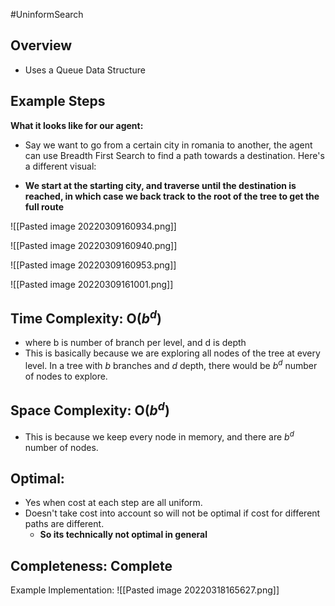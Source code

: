 #UninformSearch
## Overview

- Uses a Queue Data Structure

## Example Steps

**What it looks like for our agent:**
- Say we want to go from a certain city in romania to another, the agent can use Breadth First Search to find a path towards a destination. Here's a different visual:

- **We start at the starting city, and traverse until the destination is reached, in which case we back track to the root of the tree to get the full route**

![[Pasted image 20220309160934.png]]

![[Pasted image 20220309160940.png]]

![[Pasted image 20220309160953.png]]

![[Pasted image 20220309161001.png]]

## Time Complexity: O($b^d$)
- where b is number of branch per level, and d is depth
- This is basically because we are exploring all nodes of the tree at every level. In a tree with *b* branches and *d* depth, there would be $b^d$ number of nodes to explore.

## Space Complexity: O($b^d$)
- This is because we keep every node in memory, and there are $b^d$ number of nodes.

## Optimal:
- Yes when cost at each step are all uniform.
- Doesn't take cost into account so will not be optimal if cost for different paths are different.
	- **So its technically not optimal in general**

## Completeness: Complete






Example Implementation:
![[Pasted image 20220318165627.png]]

